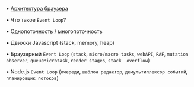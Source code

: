 • [Архитектура браузера](./browser-architecture.md/#архитектура-браузера)

• Что такое `Event Loop`?  

• Однопоточность / многопоточность  

• Движки Javascript (stack, memory, heap)

• Браузерный `Event Loop` (`stack`, `micro/macro tasks`, `webAPI`, `RAF`, `mutation observer`, `queueMicrotask`, `render stages`, `stack 
overflow`)

• Node.js `Event Loop` (`очереди`, `шаблон редактор`, `демультиплексор событий`, `планировщик потоков`)
